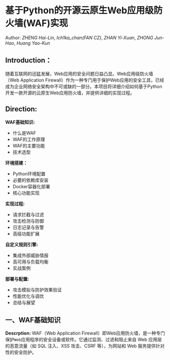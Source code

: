 # 基于Python的开源云原生Web应用级防火墙(WAF)实现

Author: *ZHENG Hai-Lin*, *Ich1ka_chan(FAN CZ)*, *ZHAN Yi-Xuan*, *ZHONG Jun-Hao*, *Huang Yao-Kun*

## Introduction：
随着互联网的迅猛发展，Web应用的安全问题日益凸显。Web应用级防火墙（Web Application Firewall）作为一种专门用于保护Web应用的安全工具，已经成为企业网络安全架构中不可或缺的一部分。本项目将详细介绍如何基于Python开发一款开源的云原生Web应用防火墙，并提供详细的实现过程。

## Direction: 
**WAF基础知识:**
- 什么是WAF
- WAF的工作原理
- WAF的主要功能
- 技术选型

**环境搭建：**
- Python环境配置
- 必要的依赖库安装
- Docker容器化部署
- 核心功能实现

**实现过程:**
- 请求拦截与过滤
- 攻击检测与防御
- 日志记录与告警
- 高级功能扩展

**自定义规则引擎:**
- 集成外部威胁情报
- 高可用与负载均衡
- 实战案例

**部署与配置:**
- 攻击模拟与防护效果验证
- 性能优化与调优
- 总结与展望

## 一、WAF基础知识
**Descrption:**
WAF（Web Application Firewall）即Web应用防火墙，是一种专门保护`Web`应用程序的安全设备或软件。它通过监测、过滤和阻止来自 Web 应用层的恶意流量（如 SQL 注入、XSS 攻击、CSRF 等），为网站和 Web 服务提供针对性的安全防护。
